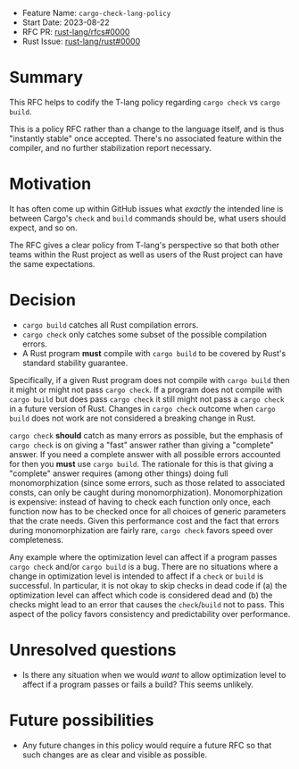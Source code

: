 - Feature Name: `cargo-check-lang-policy`
- Start Date: 2023-08-22
- RFC PR: [rust-lang/rfcs#0000](https://github.com/rust-lang/rfcs/pull/0000)
- Rust Issue: [rust-lang/rust#0000](https://github.com/rust-lang/rust/issues/0000)

# Summary
[summary]: #summary

This RFC helps to codify the T-lang policy regarding `cargo check` vs `cargo build`.

This is a policy RFC rather than a change to the language itself, and is thus "instantly stable" once accepted. There's no associated feature within the compiler, and no further stabilization report necessary.

# Motivation
[motivation]: #motivation

It has often come up within GitHub issues what *exactly* the intended line is between Cargo's `check` and `build` commands should be, what users should expect, and so on.

The RFC gives a clear policy from T-lang's perspective so that both other teams within the Rust project as well as users of the Rust project can have the same expectations.

# Decision
[decision]: #decision

* `cargo build` catches all Rust compilation errors.
* `cargo check` only catches some subset of the possible compilation errors.
* A Rust program **must** compile with `cargo build` to be covered by Rust's standard stability guarantee.

Specifically, if a given Rust program does not compile with `cargo build` then it might or might not pass `cargo check`. If a program does not compile with `cargo build` but does pass `cargo check` it still might not pass a `cargo check` in a future version of Rust. Changes in `cargo check` outcome when `cargo build` does not work are not considered a breaking change in Rust.

`cargo check` **should** catch as many errors as possible, but the emphasis of `cargo check` is on giving a "fast" answer rather than giving a "complete" answer.
If you need a complete answer with all possible errors accounted for then you **must** use `cargo build`.
The rationale for this is that giving a "complete" answer requires (among other things) doing full monomorphization (since some errors, such as those related to associated consts, can only be caught during monomorphization).
Monomorphization is expensive: instead of having to check each function only once, each function now has to be checked once for all choices of generic parameters that the crate needs.
Given this performance cost and the fact that errors during monomorphization are fairly rare, `cargo check` favors speed over completeness.

Any example where the optimization level can affect if a program passes `cargo check` and/or `cargo build` is a bug. There are no situations where a change in optimization level is intended to affect if a `check` or `build` is successful.
In particular, it is not okay to skip checks in dead code if (a) the optimization level can affect which code is considered dead and (b) the checks might lead to an error that causes the `check`/`build` not to pass.
This aspect of the policy favors consistency and predictability over performance.

# Unresolved questions
[unresolved-questions]: #unresolved-questions

* Is there any situation when we would *want* to allow optimization level to affect if a program passes or fails a build? This seems unlikely.

# Future possibilities
[future-possibilities]: #future-possibilities

* Any future changes in this policy would require a future RFC so that such changes are as clear and visible as possible.
